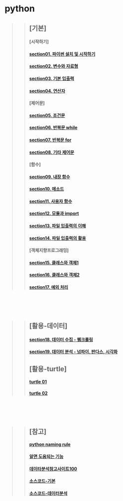 # python

>> ## [기본]
>> #### [시작하기]
>> #### [section01. 파이썬 설치 및 시작하기](section01.md)
>> #### [section02. 변수와 자료형](section02.md)
>> #### [section03. 기본 입출력](section03.md)
>> #### [section04. 연산자](section04.md)
>> #### [제어문]
>> #### [section05. 조건문](section05.md)
>> #### [section06. 반복문 while](section06.md)
>> #### [section07. 반복문 for](section07.md)
>> #### [section08. 기타 제어문](section08.md)
>> #### [함수]
>> #### [section09. 내장 함수](section09.md)
>> #### [section10. 메소드](section10.md)
>> #### [section11. 사용자 함수](section11.md)
>> #### [section12. 모듈과 import](section12.md)
>> #### [section13. 파일 입출력의 이해](section13.md)
>> #### [section14. 파일 입출력의 활용](section14.md)
>> #### [객체지향프로그래밍]
>> #### [section15. 클래스와 객체1](section15.md)
>> #### [section16. 클래스와 객체2](section16.md)
>> #### [section17. 예외 처리](section17.md)
<br><br><br>
>> ## [활용-데이터]
>> #### [section18. 데이터 수집 - 웹크롤링](section18.md)
>> #### [section19. 데이터 분석 - 넘파이, 판다스, 시각화](section19.md)
>> ## [활용-turtle] 
>> #### [turtle 01](turtle01.md)
>> #### [turtle 02](https://github.com/darakoo/pythonstudy/tree/master/turtle_exam)
<br><br><br>
>> ## [참고]
>> #### [python naming rule](section98.md)
>> #### [알면 도움되는 기능](section99.md)
>> #### [데이타분석참고사이트100](data_references_100.md)
>> #### [소스코드-기본](https://github.com/darakoo/pythonstudy)
>> #### [소스코드-데이터분석](https://drive.google.com/drive/folders/1jxsDMUmhUi6rE6n5oW0uALWcg-nhWfBd?usp=share_link)
